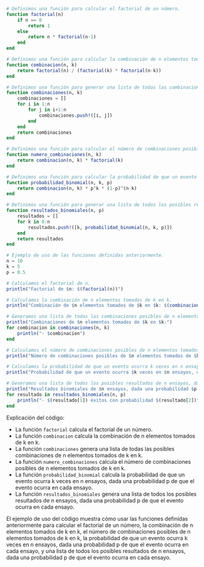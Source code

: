 ```julia
# Definimos una función para calcular el factorial de un número.
function factorial(n)
    if n == 0
        return 1
    else
        return n * factorial(n-1)
    end
end

# Definimos una función para calcular la combinación de n elementos tomados de k en k.
function combinacion(n, k)
    return factorial(n) / (factorial(k) * factorial(n-k))
end

# Definimos una función para generar una lista de todas las combinaciones posibles de n elementos tomados de k en k.
function combinaciones(n, k)
    combinaciones = []
    for i in 1:n
        for j in i+1:n
            combinaciones.push!([i, j])
        end
    end
    return combinaciones
end

# Definimos una función para calcular el número de combinaciones posibles de n elementos tomados de k en k.
function numero_combinaciones(n, k)
    return combinacion(n, k) * factorial(k)
end

# Definimos una función para calcular la probabilidad de que un evento ocurra k veces en n ensayos, dada una probabilidad p de que el evento ocurra en cada ensayo.
function probabilidad_binomial(n, k, p)
    return combinacion(n, k) * p^k * (1-p)^(n-k)
end

# Definimos una función para generar una lista de todos los posibles resultados de n ensayos, dada una probabilidad p de que el evento ocurra en cada ensayo.
function resultados_binomiales(n, p)
    resultados = []
    for k in 0:n
        resultados.push!([k, probabilidad_binomial(n, k, p)])
    end
    return resultados
end

# Ejemplo de uso de las funciones definidas anteriormente.
n = 10
k = 5
p = 0.5

# Calculamos el factorial de n.
println("Factorial de $n: $(factorial(n))")

# Calculamos la combinación de n elementos tomados de k en k.
println("Combinación de $n elementos tomados de $k en $k: $(combinacion(n, k))")

# Generamos una lista de todas las combinaciones posibles de n elementos tomados de k en k.
println("Combinaciones de $n elementos tomados de $k en $k:")
for combinacion in combinaciones(n, k)
    println("- $combinacion")
end

# Calculamos el número de combinaciones posibles de n elementos tomados de k en k.
println("Número de combinaciones posibles de $n elementos tomados de $k en $k: $(numero_combinaciones(n, k))")

# Calculamos la probabilidad de que un evento ocurra k veces en n ensayos, dada una probabilidad p de que el evento ocurra en cada ensayo.
println("Probabilidad de que un evento ocurra $k veces en $n ensayos, dada una probabilidad $p de que el evento ocurra en cada ensayo: $(probabilidad_binomial(n, k, p))")

# Generamos una lista de todos los posibles resultados de n ensayos, dada una probabilidad p de que el evento ocurra en cada ensayo.
println("Resultados binomiales de $n ensayos, dada una probabilidad $p de que el evento ocurra en cada ensayo:")
for resultado in resultados_binomiales(n, p)
    println("- $(resultado[1]) éxitos con probabilidad $(resultado[2])")
end
```

Explicación del código:

* La función `factorial` calcula el factorial de un número.
* La función `combinacion` calcula la combinación de n elementos tomados de k en k.
* La función `combinaciones` genera una lista de todas las posibles combinaciones de n elementos tomados de k en k.
* La función `numero_combinaciones` calcula el número de combinaciones posibles de n elementos tomados de k en k.
* La función `probabilidad_binomial` calcula la probabilidad de que un evento ocurra k veces en n ensayos, dada una probabilidad p de que el evento ocurra en cada ensayo.
* La función `resultados_binomiales` genera una lista de todos los posibles resultados de n ensayos, dada una probabilidad p de que el evento ocurra en cada ensayo.

El ejemplo de uso del código muestra cómo usar las funciones definidas anteriormente para calcular el factorial de un número, la combinación de n elementos tomados de k en k, el número de combinaciones posibles de n elementos tomados de k en k, la probabilidad de que un evento ocurra k veces en n ensayos, dada una probabilidad p de que el evento ocurra en cada ensayo, y una lista de todos los posibles resultados de n ensayos, dada una probabilidad p de que el evento ocurra en cada ensayo.